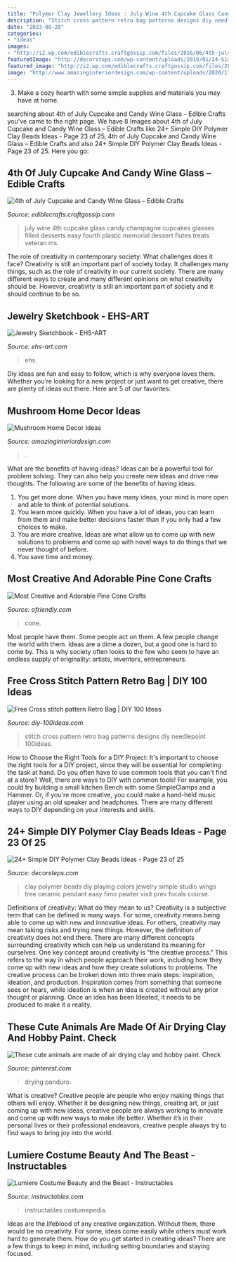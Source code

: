 ```yaml
---
title: "Polymer Clay Jewellery Ideas : July Wine 4th Cupcake Glass Candy Champagne Cupcakes Glasses Filled Desserts Easy Fourth Plastic Memorial Dessert Flutes Treats Veteran Ms"
description: "Stitch cross pattern retro bag patterns designs diy needlepoint 100ideas"
date: "2023-08-20"
categories:
- "ideas"
images:
- "http://i2.wp.com/ediblecrafts.craftgossip.com/files/2016/06/4th-july-cupcakes-wine-glass-champagne-flute-cupcake.jpg?fit=600,680"
featuredImage: "http://decorsteps.com/wp-content/uploads/2019/01/24-Simple-DIY-Polymer-Clay-Beads-Ideas-23.jpg"
featured_image: "http://i2.wp.com/ediblecrafts.craftgossip.com/files/2016/06/4th-july-cupcakes-wine-glass-champagne-flute-cupcake.jpg?fit=600,680"
image: "http://www.amazinginteriordesign.com/wp-content/uploads/2020/11/fi-1.jpg"
---
```



3. Make a cozy hearth with some simple supplies and materials you may have at home.

	

		
searching about 4th of July Cupcake and Candy Wine Glass – Edible Crafts you've came to the right page. We have 8 Images about 4th of July Cupcake and Candy Wine Glass – Edible Crafts like 24+ Simple DIY Polymer Clay Beads Ideas - Page 23 of 25, 4th of July Cupcake and Candy Wine Glass – Edible Crafts and also 24+ Simple DIY Polymer Clay Beads Ideas - Page 23 of 25. Here you go:
		
    
## 4th Of July Cupcake And Candy Wine Glass – Edible Crafts

<img loading=lazy src="http://i2.wp.com/ediblecrafts.craftgossip.com/files/2016/06/4th-july-cupcakes-wine-glass-champagne-flute-cupcake.jpg?fit=600,680" onerror="this.onerror=null;this.src='https://tse1.mm.bing.net/th?id=OIP.442oIN2p0Lv83PSMiNavaQHaIZ&amp;pid=15.1';" alt="4th of July Cupcake and Candy Wine Glass – Edible Crafts">

_Source: ediblecrafts.craftgossip.com_

>july wine 4th cupcake glass candy champagne cupcakes glasses filled desserts easy fourth plastic memorial dessert flutes treats veteran ms. 

	

The role of creativity in contemporary society: What challenges does it face?
Creativity is still an important part of society today. It challenges many things, such as the role of creativity in our current society. There are many different ways to create and many different opinions on what creativity should be. However, creativity is still an important part of society and it should continue to be so.

    
## Jewelry Sketchbook - EHS-ART

<img loading=lazy src="http://www.ehs-art.com/uploads/6/1/0/3/6103957/img-2317.jpg" onerror="this.onerror=null;this.src='https://tse3.mm.bing.net/th?id=OIP.5Olt3yokCmmSWz2QTjpkLgHaLH&amp;pid=15.1';" alt="Jewelry Sketchbook - EHS-ART">

_Source: ehs-art.com_

>ehs. 

	

Diy ideas are fun and easy to follow, which is why everyone loves them. Whether you’re looking for a new project or just want to get creative, there are plenty of ideas out there. Here are 5 of our favorites: 

    
## Mushroom Home Decor Ideas

<img loading=lazy src="http://www.amazinginteriordesign.com/wp-content/uploads/2020/11/fi-1.jpg" onerror="this.onerror=null;this.src='https://tse2.mm.bing.net/th?id=OIP.wnhDGfUy2df_5rXl3m7yHAHaFx&amp;pid=15.1';" alt="Mushroom Home Decor Ideas">

_Source: amazinginteriordesign.com_

>. 

	

What are the benefits of having ideas?
Ideas can be a powerful tool for problem solving. They can also help you create new ideas and drive new thoughts. The following are some of the benefits of having ideas: 
1. You get more done. When you have many ideas, your mind is more open and able to think of potential solutions. 
2. You learn more quickly. When you have a lot of ideas, you can learn from them and make better decisions faster than if you only had a few choices to make. 
3. You are more creative. Ideas are what allow us to come up with new solutions to problems and come up with novel ways to do things that we never thought of before. 
4. You save time and money.

    
## Most Creative And Adorable Pine Cone Crafts

<img loading=lazy src="https://ofriendly.com/wp-content/uploads/2016/11/pine-cone-crafts/19-pine-cone-crafts.jpg" onerror="this.onerror=null;this.src='https://tse3.mm.bing.net/th?id=OIP.IMDyQyP7I0R21a4ivzk8zAHaLH&amp;pid=15.1';" alt="Most Creative and Adorable Pine Cone Crafts">

_Source: ofriendly.com_

>cone. 

	

Most people have them. Some people act on them. A few people change the world with them. Ideas are a dime a dozen, but a good one is hard to come by. This is why society often looks to the few who seem to have an endless supply of originality: artists, inventors, entrepreneurs.

    
## Free Cross Stitch Pattern Retro Bag | DIY 100 Ideas

<img loading=lazy src="http://diy-100ideas.com/wp-content/uploads/2015/05/Cross-stitch-pattern-Retro-Bag-12.jpg" onerror="this.onerror=null;this.src='https://tse1.mm.bing.net/th?id=OIP.3O8VC6pPw-RC4IE9GWQB6wDSEp&amp;pid=15.1';" alt="Free Cross stitch pattern Retro Bag | DIY 100 Ideas">

_Source: diy-100ideas.com_

>stitch cross pattern retro bag patterns designs diy needlepoint 100ideas. 

	

How to Choose the Right Tools for a DIY Project: It's important to choose the right tools for a DIY project, since they will be essential for completing the task at hand.
Do you often have to use common tools that you can't find at a store? Well, there are ways to DIY with common tools! For example, you could try building a small kitchen Bench with some SimpleClamps and a Hammer. Or, if you're more creative, you could make a hand-held music player using an old speaker and headphones. There are many different ways to DIY depending on your interests and skills.

    
## 24+ Simple DIY Polymer Clay Beads Ideas - Page 23 Of 25

<img loading=lazy src="http://decorsteps.com/wp-content/uploads/2019/01/24-Simple-DIY-Polymer-Clay-Beads-Ideas-23.jpg" onerror="this.onerror=null;this.src='https://tse1.mm.bing.net/th?id=OIP.udfsFq1yMz7taIpbpq9AzgHaJ4&amp;pid=15.1';" alt="24+ Simple DIY Polymer Clay Beads Ideas - Page 23 of 25">

_Source: decorsteps.com_

>clay polymer beads diy playing colors jewelry simple studio wings tree ceramic pendant easy fimo pewter visit prev focals course. 

	

Definitions of creativity: What do they mean to us?
Creativity is a subjective term that can be defined in many ways. For some, creativity means being able to come up with new and innovative ideas. For others, creativity may mean taking risks and trying new things. However, the definition of creativity does not end there. There are many different concepts surrounding creativity which can help us understand its meaning for ourselves.
One key concept around creativity is "the creative process." This refers to the way in which people approach their work, including how they come up with new ideas and how they create solutions to problems. The creative process can be broken down into three main steps: inspiration, ideation, and production. Inspiration comes from something that someone sees or hears, while ideation is when an idea is created without any prior thought or planning. Once an idea has been Ideated, it needs to be produced to make it a reality.

    
## These Cute Animals Are Made Of Air Drying Clay And Hobby Paint. Check

<img loading=lazy src="https://i.pinimg.com/736x/60/18/e8/6018e8141651ef1b506cd655702697e7.jpg" onerror="this.onerror=null;this.src='https://tse3.mm.bing.net/th?id=OIP.UCvH8NXxFkrPCNvUJd9bvAHaLH&amp;pid=15.1';" alt="These cute animals are made of air drying clay and hobby paint. Check">

_Source: pinterest.com_

>drying panduro. 

	

What is creative?
Creative people are people who enjoy making things that others will enjoy. Whether it be designing new things, creating art, or just coming up with new ideas, creative people are always working to innovate and come up with new ways to make life better. Whether it’s in their personal lives or their professional endeavors, creative people always try to find ways to bring joy into the world.

    
## Lumiere Costume Beauty And The Beast - Instructables

<img loading=lazy src="https://content.instructables.com/ORIG/FGE/X1HW/HGH725BN/FGEX1HWHGH725BN.jpg?auto=webp&amp;frame=1" onerror="this.onerror=null;this.src='https://tse3.mm.bing.net/th?id=OIP.Fc21dPpSNzVJ8rKxGNKygwHaLH&amp;pid=15.1';" alt="Lumiere Costume Beauty and the Beast - Instructables">

_Source: instructables.com_

>instructables costumepedia. 

	

Ideas are the lifeblood of any creative organization. Without them, there would be no creativity. For some, ideas come easily while others must work hard to generate them. How do you get started in creating ideas? There are a few things to keep in mind, including setting boundaries and staying focused.

